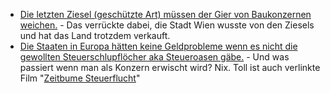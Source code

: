 * [Die letzten Ziesel (geschützte Art) müssen der Gier von Baukonzernen weichen.](https://netzfrauen.org/2017/07/11/ziesel/) - Das verrückte dabei, die Stadt Wien wusste von den Ziesels und hat das Land trotzdem verkauft.
* [Die Staaten in Europa hätten keine Geldprobleme wenn es nicht die gewollten Steuerschlupflöcher aka Steueroasen gäbe.](https://netzfrauen.org/2017/07/11/steuerflucht/) - Und was passiert wenn man als Konzern erwischt wird? Nix. Toll ist auch verlinkte Film "[Zeitbume Steuerflucht](http://www.arte.tv/guide/de/047158-000/zeitbombe-steuerflucht)"
